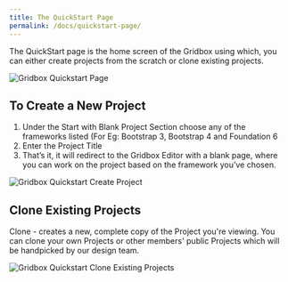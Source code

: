 ```yaml
---
title: The QuickStart Page
permalink: /docs/quickstart-page/
---
```


The QuickStart page is the home screen of the Gridbox using which, you can either create projects from the scratch or clone existing projects.

<img src="../../img/quickstart.png" alt="Gridbox Quickstart Page "/>

## To Create a New Project 

<ol>
<li>Under the  Start with Blank Project Section choose any of the frameworks listed (For Eg: Bootstrap 3, Bootstrap 4 and Foundation 6</li>

<li>Enter the Project Title </li>
<li>That’s it, it will redirect to the Gridbox Editor with a blank page, where you can work on the project based on the framework you’ve chosen. </li>
</ol>

<img src="../../img/quickstart_create_project.png" alt="Gridbox Quickstart Create Project"/>

## Clone Existing Projects

Clone - creates a new, complete copy of the Project you're viewing. You can clone your own Projects or other members' public Projects which will be handpicked by our design team. 

<img src="../../img/quickstart_clone.png" alt="Gridbox Quickstart Clone Existing Projects"/>

